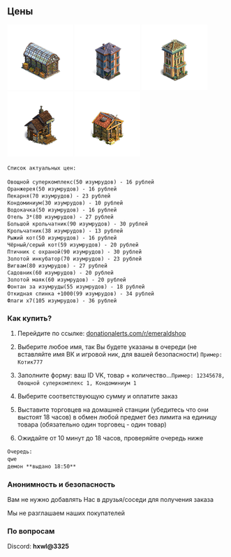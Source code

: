 ## Цены
![Суперкомплекс](https://github.com/emeraldshop/emeraldshop.github.io/raw/main/super.png) ![Кондоминиум](https://github.com/emeraldshop/emeraldshop.github.io/raw/main/kondominium.png) ![Отель 3](https://github.com/emeraldshop/emeraldshop.github.io/raw/main/hotel.png) ![Пекарня](https://github.com/emeraldshop/emeraldshop.github.io/raw/main/peka.png) ![Крольчатник](https://github.com/emeraldshop/emeraldshop.github.io/raw/main/krol.png) 

```
Список актуальных цен:

Овощной суперкомплекс(50 изумрудов) - 16 рублей
Оранжерея(50 изумрудов) - 16 рублей
Пекарня(70 изумрудов) - 23 рублей
Кондоминиум(30 изумрудов) - 10 рублей
Водокачка(50 изумрудов) - 16 рублей
Отель 3*(80 изумрудов) - 27 рублей
Большой крольчатник(90 изумрудов) - 30 рублей
Крольчатник(38 изумрудов) - 13 рублей
Рыжий кот(50 изумрудов) - 16 рублей
Чёрный/серый кот(59 изумрудов) - 20 рублей
Птичник с охраной(90 изумрудов) - 30 рублей
Золотой инкубатор(70 изумрудов) - 23 рублей
Вигвам(80 изумрудов) - 27 рублей
Садовник(60 изумрудов) - 20 рублей
Золотой маяк(60 изумрудов) - 20 рублей
Фонтан за изумруды(55 изумрудов) - 18 рублей
Откидная спинка +1000(99 изумрудов) - 34 рублей
Флаги х7(105 изумрудов) - 36 рублей
```

### Как купить?

1) Перейдите по ссылке: [donationalerts.com/r/emeraldshop](https://www.donationalerts.com/r/emeraldshop)

2) Выберите любое имя, так Вы будете указаны в очереди (не вставляйте имя ВК и игровой ник, для вашей безопасности) ```Пример: Котик777```

3) Заполните форму: ваш ID VK, товар + количество...```Пример: 12345678, Овощной суперкомплекс 1, Кондоминиум 1```

4) Выберите соответствующую сумму и оплатите заказ

5) Выставите торговцев на домашней станции (убедитесь что они выстоят 18 часов) в обмен любой предмет без лимита на единицу товара (обязательно один торговец - один товар)

6) Ожидайте от 10 минут до 18 часов, проверяйте очередь ниже
```markdown
Очередь:
qwe
демон **выдано 18:50**
```

### Анонимность и безопасность

Вам не нужно добавлять Нас в друзья/соседи для получения заказа

Мы не разглашаем наших покупателей

### По вопросам

Discord: **hxwl@3325**
